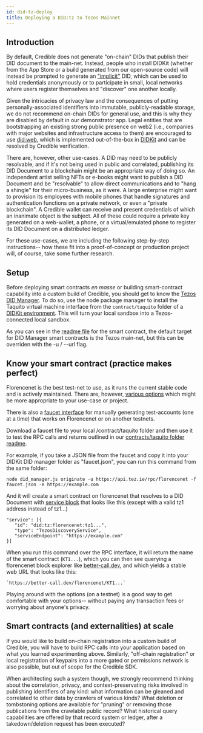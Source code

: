 ```yaml
---
id: did-tz-deploy
title: Deploying a DID:tz to Tezos Mainnet
---
```


## Introduction

By default, Credible does not generate "on-chain" DIDs that publish their DID
document to the main-net.  Instead, people who install DIDKit (whether from the
App Store or a build generated from our open-source code) will instead be
prompted to generate an
["implicit"](https://did-tezos.spruceid.com/#implied-did-document) DID,  which
can be used to hold credentials anonymously or to participate in small, local
networks where users register themselves and "discover" one another locally.

Given the intricacies of privacy law and the consequences of putting
personally-associated identifiers into immutable, publicly-readable storage, we
do not recommend on-chain DIDs for general use, and this is why they are
disabled by default in our demonstrator app.  Legal entities that are
bootstrapping an existing strong public presence on web2 (i.e., companies with
major websites and infrastructure access to them) are encouraged to use
[did:web](https://w3c-ccg.github.io/did-method-web/), which is implemented
out-of-the-box in [DIDKit](https://github.com/spruceid/ssi/tree/main/did-web)
and can be resolved by Credible verification.

There are, however, other use-cases. A DID may need to be publicly resolvable,
and if it's not being used in public and correlated, publishing its DID Document
to a blockchain might be an appropriate way of doing so. An independent artist
selling NFTs or e-books might want to publish a DID Document and be "resolvable"
to allow direct communications and to "hang a shingle" for their micro-business,
as it were. A large enterprise might want to provision its employees with mobile
phones that handle signatures and authentication functions on a private network,
or even a "private blockchain".  A Credible wallet can receive and present
credentials of which an inanimate object is the subject.  All of these could
require a private key generated on a web-wallet, a phone, or a virtual/emulated
phone to register its DID Document on a distributed ledger.

For these use-cases, we are including the following step-by-step instructions-- how these fit into a proof-of-concept or production project will, of course, take some further research.

## Setup

Before deploying smart contracts *en masse* or building smart-contract
capability into a custom build of Credible, you should get to know the [Tezos
DID Manager](https://github.com/spruceid/did-tezos/tree/main/contract/taquito).
To do so, use the node package manager to install the Taquito virtual machine
interface from the `contract/taquito` folder of a [DIDKit
environment](https://github.com/spruceid/did-tezos/tree/main/contract/taquito).
This will turn your local sandbox into a Tezos-connected local sandbox.

As you can see in the [readme
file](https://github.com/spruceid/did-tezos/tree/main/contract/taquito#usage)
for the smart contract, the default target for DID Manager smart contracts is
the Tezos main-net, but this can be overriden with the -u / --url flag. 

## Know your smart contract (practice makes perfect)

Florencenet is the best test-net to use, as it runs the current stable code and
is actively maintained. There are, however, [various
options](https://tezos.gitlab.io/introduction/test_networks.html) which might be
more appropriate to your use-case or project.

There is also a [faucet interface](https://faucet.tzalpha.net/) for manually
generating test-accounts (one at a time) that works on Florencenet or on another
testnets. 

Download a faucet file to your local /contract/taquito folder and then use it to
test the RPC calls and returns outlined in our [contracts/taquito folder
readme](https://github.com/spruceid/did-tezos/tree/main/contract/taquito).

For example, if you take a JSON file from the faucet and copy it into your
DIDKit DID manager folder as "faucet.json", you can run this command from the
same folder:

```
node did_manager.js originate -u https://api.tez.ie/rpc/florencenet -f faucet.json -e https://example.com
```

And it will create a smart contract on florencenet that resolves to a DID
Document with [service block](https://w3c.github.io/did-core/#services) that
looks like this (except with a valid tz1 address instead of tz1...)

```
"service": [{
   "id": "did:tz:florencenet:tz1...",
   "type": "TezosDiscoveryService",
   "serviceEndpoint": "https://example.com"
}]
```

When you run this command over the RPC interface, it will return the name of the
smart contract (`KT1...`), which you can then see querying a florencenet block
explorer like [better-call.dev](https://better-call.dev/), and which yields a stable web URL that looks like this:

```
`https://better-call.dev/florencenet/KT1...`
```

Playing around with the options (on a testnet) is a good way to get comfortable with your options-- without paying any transaction fees or worrying about anyone's privacy.

## Smart contracts (and externalities) at scale

If you would like to build on-chain registration into a custom build of
Credible, you will have to build RPC calls into your application based on what
you learned experimenting above. Similarly, "off-chain registration" or local
registration of keypairs into a more gated or permissions network is also
possible, but out of scope for the Credible SDK.  

When architecting such a system though, we strongly recommend thinking about the
correlation, privacy, and context-preservating risks involved in publishing
identifiers of any kind: what information can be gleaned and correlated to other
data by crawlers of various kinds? What deletion or tombstoning options are
available for "pruning" or removing those publications from the crawlable public
record? What historical query capabilities are offered by that record system or
ledger, after a takedown/deletion request has been executed? 